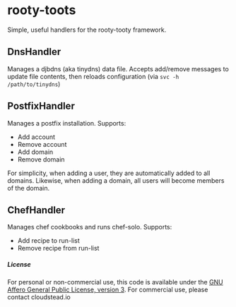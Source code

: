 # rooty-toots

Simple, useful handlers for the rooty-tooty framework.

## DnsHandler
Manages a djbdns (aka tinydns) data file. Accepts add/remove messages to update file contents, then reloads configuration (via `svc -h /path/to/tinydns`)

## PostfixHandler
Manages a postfix installation. Supports:

* Add account
* Remove account
* Add domain
* Remove domain

For simplicity, when adding a user, they are automatically added to all domains. Likewise, when adding a domain, all users will become members of the domain.

## ChefHandler
Manages chef cookbooks and runs chef-solo. Supports:

* Add recipe to run-list
* Remove recipe from run-list

##### License
For personal or non-commercial use, this code is available under the [GNU Affero General Public License, version 3](https://www.gnu.org/licenses/agpl-3.0.html).
For commercial use, please contact cloudstead.io
